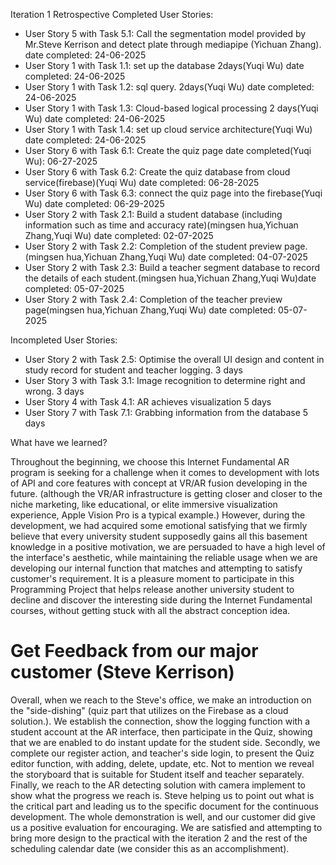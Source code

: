 Iteration 1 Retrospective
Completed User Stories:
* User Story 5 with Task 5.1: Call the segmentation model provided by Mr.Steve Kerrison and detect plate through mediapipe (Yichuan Zhang). date completed: 24-06-2025
* User Story 1 with Task 1.1: set up the database 2days(Yuqi Wu)  date completed: 24-06-2025
* User Story 1 with Task 1.2: sql query. 2days(Yuqi Wu) date completed: 24-06-2025
* User Story 1 with Task 1.3: Cloud-based logical processing 2 days(Yuqi Wu) date completed: 24-06-2025
* User Story 1 with Task 1.4: set up cloud service architecture(Yuqi Wu) date completed: 24-06-2025
* User Story 6 with Task 6.1: Create the quiz page  date completed(Yuqi Wu): 06-27-2025
* User Story 6 with Task 6.2: Create the quiz database from cloud service(firebase)(Yuqi Wu)  date completed: 06-28-2025
* User Story 6 with Task 6.3: connect the quiz page into the firebase(Yuqi Wu)  date completed: 06-29-2025
* User Story 2 with Task 2.1: Build a student database (including information such as time and accuracy rate)(mingsen hua,Yichuan Zhang,Yuqi Wu)  date completed: 02-07-2025
* User Story 2 with Task 2.2: Completion of the student preview page.(mingsen hua,Yichuan Zhang,Yuqi Wu)  date completed: 04-07-2025
* User Story 2 with Task 2.3: Build a teacher segment database to record the details of each student.(mingsen hua,Yichuan Zhang,Yuqi Wu)date completed: 05-07-2025
* User Story 2 with Task 2.4: Completion of the teacher preview page(mingsen hua,Yichuan Zhang,Yuqi Wu)  date completed: 05-07-2025    

Incompleted User Stories:
* User Story 2 with Task 2.5: Optimise the overall UI design and content in study record for student and teacher logging. 3 days
* User Story 3 with Task 3.1: Image recognition to determine right and wrong. 3 days
* User Story 4 with Task 4.1: AR achieves visualization 5 days
* User Story 7 with Task 7.1: Grabbing information from the database 5 days

What have we learned?

Throughout the beginning, we choose this Internet Fundamental AR program is seeking for a challenge when it comes to development with lots of API and core features with concept at VR/AR fusion developing in the future.
(although the VR/AR infrastructure is getting closer and closer to the niche marketing, like educational, or elite immersive visualization experience, Apple Vision Pro is a typical example.)
However, during the development, we had acquired some emotional satisfying that we firmly believe that every university student supposedly gains all this basement knowledge in a positive motivation, we are persuaded to have
a high level of the interface's aesthetic, while maintaining the reliable usage when we are developing our internal function that matches and attempting to satisfy customer's requirement. It is a pleasure moment to participate in
this Programming Project that helps release another university student to decline and discover the interesting side during the Internet Fundamental courses, without getting stuck with all the abstract conception idea.

# Get Feedback from our major customer (Steve Kerrison)
Overall, when we reach to the Steve's office, we make an introduction on the "side-dishing" (quiz part that utilizes on the Firebase as a cloud solution.).
We establish the connection, show the logging function with a student account at the AR interface, then participate in the Quiz, showing that we are enabled to do instant update for the student side.
Secondly, we complete our register action, and teacher's side login, to present the Quiz editor function, with adding, delete, update, etc. Not to mention we reveal the storyboard that is suitable for Student itself and teacher separately.
Finally, we reach to the AR detecting solution with camera implement to show what the progress we reach is.
Steve helping us to point out what is the critical part and leading us to the specific document for the continuous development. The whole demonstration is well, and our customer did give us a positive evaluation for encouraging. 
We are satisfied and attempting to bring more design to the practical with the iteration 2 and the rest of the scheduling calendar date (we consider this as an accomplishment).
